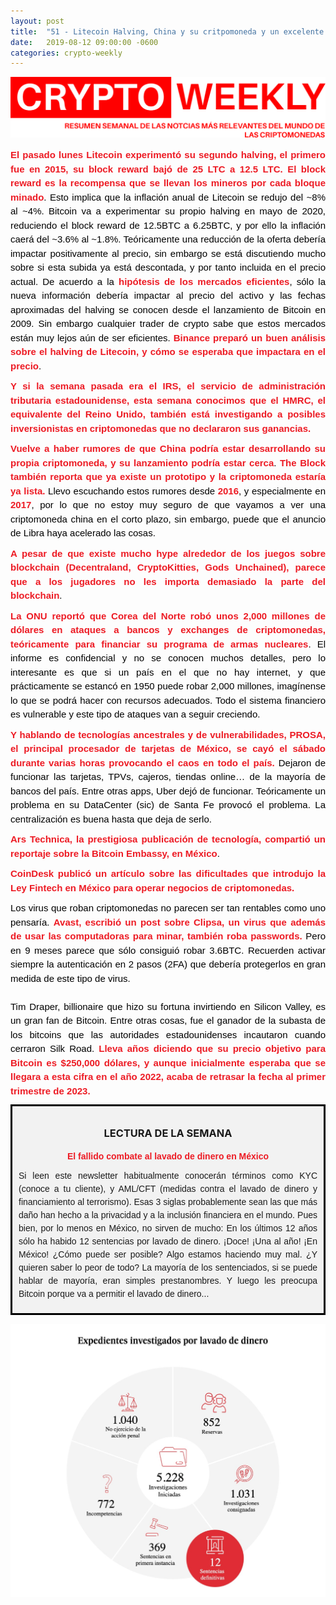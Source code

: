 ```yaml
---
layout: post
title:  "51 - Litecoin Halving, China y su critpomoneda y un excelente reportaje sobre el lavado de dinero en México"
date:   2019-08-12 09:00:00 -0600
categories: crypto-weekly
---
```


![Banner](/../images/banner.png)

 <p dir="ltr" style="text-align: justify;margin: 10px 0;padding: 0;mso-line-height-rule: exactly;-ms-text-size-adjust: 100%;-webkit-text-size-adjust: 100%;color: #000000;font-family: Helvetica;font-size: 15px;line-height: 150%;"><a href="https://www.coindesk.com/litecoin-just-halved-its-crypto-rewards-for-miners" style="mso-line-height-rule: exactly;-ms-text-size-adjust: 100%;-webkit-text-size-adjust: 100%;color: #ED1B24;font-weight: bold;text-decoration: none;">El pasado lunes Litecoin experimentó su segundo halving, el primero fue en 2015, su block reward bajó de 25 LTC a 12.5 LTC. El block reward es la recompensa que se llevan los mineros por cada bloque minado</a>. Esto implica que la inflación anual de Litecoin se redujo del ~8% al ~4%. Bitcoin va a experimentar su propio halving en mayo de 2020, reduciendo el block reward de 12.5BTC a 6.25BTC, y por ello la inflación caerá del ~3.6% al ~1.8%. Teóricamente una reducción de la oferta debería impactar positivamente al precio, sin embargo se está discutiendo mucho sobre si esta subida ya está descontada, y por tanto incluida en el precio actual. De acuerdo a la <a href="https://en.wikipedia.org/wiki/Efficient-market_hypothesis" style="mso-line-height-rule: exactly;-ms-text-size-adjust: 100%;-webkit-text-size-adjust: 100%;color: #ED1B24;font-weight: bold;text-decoration: none;">hipótesis de los mercados eficientes</a>, sólo la nueva información debería impactar al precio del activo y las fechas aproximadas del halving se conocen desde el lanzamiento de Bitcoin en 2009. Sin embargo cualquier trader de crypto sabe que estos mercados están muy lejos aún de ser eficientes. <a href="https://info.binance.com/en/research/marketresearch/img/issue6/Binance-Research-Litecoin-Halving.pdf" style="mso-line-height-rule: exactly;-ms-text-size-adjust: 100%;-webkit-text-size-adjust: 100%;color: #ED1B24;font-weight: bold;text-decoration: none;">Binance preparó un buen análisis sobre el halving de Litecoin, y cómo se esperaba que impactara en el precio</a>.&nbsp;</p>

<p dir="ltr" style="text-align: justify;margin: 10px 0;padding: 0;mso-line-height-rule: exactly;-ms-text-size-adjust: 100%;-webkit-text-size-adjust: 100%;color: #000000;font-family: Helvetica;font-size: 15px;line-height: 150%;"><a href="https://www.coindesk.com/british-tax-authority-seeks-customer-data-from-crypto-exchanges-in-search-of-tax-evaders" style="mso-line-height-rule: exactly;-ms-text-size-adjust: 100%;-webkit-text-size-adjust: 100%;color: #ED1B24;font-weight: bold;text-decoration: none;">Y si la semana pasada era el IRS, el servicio de administración tributaria estadounidense, esta semana conocimos que el HMRC, el equivalente del Reino Unido, también está investigando a posibles inversionistas en criptomonedas que no declararon sus ganancias.&nbsp;</a></p>

<p dir="ltr" style="text-align: justify;margin: 10px 0;padding: 0;mso-line-height-rule: exactly;-ms-text-size-adjust: 100%;-webkit-text-size-adjust: 100%;color: #000000;font-family: Helvetica;font-size: 15px;line-height: 150%;"><a href="https://www.tokenpost.com/PBoC-seeks-to-accelerate-the-pace-of-digital-currency-RD-this-year-2905" style="mso-line-height-rule: exactly;-ms-text-size-adjust: 100%;-webkit-text-size-adjust: 100%;color: #ED1B24;font-weight: bold;text-decoration: none;">Vuelve a haber rumores de que China podría estar desarrollando su propia criptomoneda, y su lanzamiento podría estar cerca</a>. <a href="https://www.theblockcrypto.com/category/asia/china/" style="mso-line-height-rule: exactly;-ms-text-size-adjust: 100%;-webkit-text-size-adjust: 100%;color: #ED1B24;font-weight: bold;text-decoration: none;">The Block también reporta que ya existe un prototipo y la criptomoneda estaría ya lista.</a> Llevo escuchando estos rumores desde <a href="http://www.econotimes.com/PBoC-tests-blockchain-based-digital-currency-with-commercial-banks-507508" style="mso-line-height-rule: exactly;-ms-text-size-adjust: 100%;-webkit-text-size-adjust: 100%;color: #ED1B24;font-weight: bold;text-decoration: none;">2016</a>, y especialmente en <a href="https://www.econotimes.com/PBoC-opens-digital-currency-research-institute-in-Beijing-785568" style="mso-line-height-rule: exactly;-ms-text-size-adjust: 100%;-webkit-text-size-adjust: 100%;color: #ED1B24;font-weight: bold;text-decoration: none;">2017</a>, por lo que no estoy muy seguro de que vayamos a ver una criptomoneda china en el corto plazo, sin embargo, puede que el anuncio de Libra haya acelerado las cosas.</p>

<p dir="ltr" style="text-align: justify;margin: 10px 0;padding: 0;mso-line-height-rule: exactly;-ms-text-size-adjust: 100%;-webkit-text-size-adjust: 100%;color: #000000;font-family: Helvetica;font-size: 15px;line-height: 150%;"><a href="https://www.coindesk.com/crypto-gamers-are-showing-little-interest-in-the-decentralized-nature-of-nfts" style="mso-line-height-rule: exactly;-ms-text-size-adjust: 100%;-webkit-text-size-adjust: 100%;color: #ED1B24;font-weight: bold;text-decoration: none;">A pesar de que existe mucho hype alrededor de los juegos sobre blockchain (Decentraland, CryptoKitties, Gods Unchained), parece que a los jugadores no les importa demasiado la parte del blockchain</a>.&nbsp;</p>

<p dir="ltr" style="text-align: justify;margin: 10px 0;padding: 0;mso-line-height-rule: exactly;-ms-text-size-adjust: 100%;-webkit-text-size-adjust: 100%;color: #000000;font-family: Helvetica;font-size: 15px;line-height: 150%;"><a href="https://www.reuters.com/article/us-northkorea-cyber-un/north-korea-took-2-billion-in-cyberattacks-to-fund-weapons-program-u-n-report-idUSKCN1UV1ZX" style="mso-line-height-rule: exactly;-ms-text-size-adjust: 100%;-webkit-text-size-adjust: 100%;color: #ED1B24;font-weight: bold;text-decoration: none;">La ONU reportó que Corea del Norte robó unos 2,000 millones de dólares en ataques a bancos y exchanges de criptomonedas, teóricamente para financiar su programa de armas nucleares</a>. El informe es confidencial y no se conocen muchos detalles, pero lo interesante es que si un país en el que no hay internet, y que prácticamente se estancó en 1950 puede robar 2,000 millones, imagínense lo que se podrá hacer con recursos adecuados. Todo el sistema financiero es vulnerable y este tipo de ataques van a seguir creciendo.&nbsp;</p>

<p dir="ltr" style="text-align: justify;margin: 10px 0;padding: 0;mso-line-height-rule: exactly;-ms-text-size-adjust: 100%;-webkit-text-size-adjust: 100%;color: #000000;font-family: Helvetica;font-size: 15px;line-height: 150%;"><a href="https://www.elfinanciero.com.mx/economia/falla-en-data-center-genera-caos-en-el-uso-de-tarjetas-en-mexico" style="mso-line-height-rule: exactly;-ms-text-size-adjust: 100%;-webkit-text-size-adjust: 100%;color: #ED1B24;font-weight: bold;text-decoration: none;">Y hablando de tecnologías ancestrales y de vulnerabilidades, PROSA, el principal procesador de tarjetas de México, se cayó el sábado durante varias horas provocando el caos en todo el país.</a> Dejaron de funcionar las tarjetas, TPVs, cajeros, tiendas online… de la mayoría de bancos del país. Entre otras apps, Uber dejó de funcionar. Teóricamente un problema en su DataCenter (sic) de Santa Fe provocó el problema. La centralización es buena hasta que deja de serlo.</p>

<p dir="ltr" style="text-align: justify;margin: 10px 0;padding: 0;mso-line-height-rule: exactly;-ms-text-size-adjust: 100%;-webkit-text-size-adjust: 100%;color: #000000;font-family: Helvetica;font-size: 15px;line-height: 150%;"><a href="https://arstechnica.com/tech-policy/2019/08/i-tried-to-pay-with-bitcoin-at-a-mexico-city-bar-it-didnt-go-well/" style="mso-line-height-rule: exactly;-ms-text-size-adjust: 100%;-webkit-text-size-adjust: 100%;color: #ED1B24;font-weight: bold;text-decoration: none;">Ars Technica, la prestigiosa publicación de tecnología, compartió un reportaje sobre la Bitcoin Embassy, en México</a>.&nbsp;</p>

<p dir="ltr" style="text-align: justify;margin: 10px 0;padding: 0;mso-line-height-rule: exactly;-ms-text-size-adjust: 100%;-webkit-text-size-adjust: 100%;color: #000000;font-family: Helvetica;font-size: 15px;line-height: 150%;"><a href="https://www.coindesk.com/experts-say-mexicos-regulations-raise-the-bar-too-high-for-crypto-entrepreneurs" style="mso-line-height-rule: exactly;-ms-text-size-adjust: 100%;-webkit-text-size-adjust: 100%;color: #ED1B24;font-weight: bold;text-decoration: none;">CoinDesk publicó un artículo sobre las dificultades que introdujo la Ley Fintech en México para operar negocios de criptomonedas.</a>&nbsp;</p>

<p dir="ltr" style="text-align: justify;margin: 10px 0;padding: 0;mso-line-height-rule: exactly;-ms-text-size-adjust: 100%;-webkit-text-size-adjust: 100%;color: #000000;font-family: Helvetica;font-size: 15px;line-height: 150%;">Los virus que roban criptomonedas no parecen ser tan rentables como uno pensaría. <a href="https://decoded.avast.io/janrubin/clipsa-multipurpose-password-stealer/" style="mso-line-height-rule: exactly;-ms-text-size-adjust: 100%;-webkit-text-size-adjust: 100%;color: #ED1B24;font-weight: bold;text-decoration: none;">Avast, escribió un post sobre Clipsa, un virus que además de usar las computadoras para minar, también roba passwords.</a> Pero en 9 meses parece que sólo consiguió robar 3.6BTC. Recuerden activar siempre la autenticación en 2 pasos (2FA) que debería protegerlos en gran medida de este tipo de virus.&nbsp;<br>
<br>
Tim Draper, billionaire que hizo su fortuna invirtiendo en Silicon Valley, es un gran fan de Bitcoin. Entre otras cosas, fue el ganador de la subasta de los bitcoins que las autoridades estadounidenses incautaron cuando cerraron Silk Road. <a href="https://finance.yahoo.com/news/billionaire-investor-tim-draper-is-hedging-his-250000-bitcoin-price-call-222610873.html" style="mso-line-height-rule: exactly;-ms-text-size-adjust: 100%;-webkit-text-size-adjust: 100%;color: #ED1B24;font-weight: bold;text-decoration: none;">Lleva años diciendo que su precio objetivo para Bitcoin es $250,000 dólares, y aunque inicialmente esperaba que se llegara a esta cifra en el año 2022, acaba de retrasar la fecha al primer trimestre de 2023. </a></p>


<div style="border: 3px solid black;background: #F2F2F2; padding: 10px">
<div style="text-align: center;">
	<h3>LECTURA DE LA SEMANA</h3>
</div>

<div>
<div style="text-align: center;">
<p dir="ltr" style="text-align: center;color: #F2F2F2;font-family: Helvetica;font-size: 14px;font-weight: normal;margin: 10px 0;padding: 0;mso-line-height-rule: exactly;-ms-text-size-adjust: 100%;-webkit-text-size-adjust: 100%;line-height: 150%;"><strong id="docs-internal-guid-0094980f-7fff-2ee4-e338-8191fb91f4b2"><a href="https://elpais.com/especiales/2019/lavado-dinero/capitulo1.html" style="mso-line-height-rule: exactly;-ms-text-size-adjust: 100%;-webkit-text-size-adjust: 100%;color: #ED1B24;font-weight: bold;text-decoration: none;">El fallido combate al lavado de dinero en México</a></strong></p>

<p dir="ltr" style="text-align: justify;font-family: Helvetica;font-size: 14px;font-weight: normal;margin: 10px 0;padding: 0;mso-line-height-rule: exactly;-ms-text-size-adjust: 100%;-webkit-text-size-adjust: 100%;line-height: 150%;">Si leen este newsletter habitualmente conocerán términos como KYC (conoce a tu cliente), y AML/CFT (medidas contra el lavado de dinero y financiamiento al terrorismo). Esas 3 siglas probablemente sean las que más daño han hecho a la privacidad y a la inclusión financiera en el mundo. Pues bien, por lo menos en México, no sirven de mucho: En los últimos 12 años sólo ha habido 12 sentencias por lavado de dinero. ¡Doce! ¡Una al año! ¡En México! ¿Cómo puede ser posible? Algo estamos haciendo muy mal. ¿Y quieren saber lo peor de todo? La mayoría de los sentenciados, si se puede hablar de mayoría, eran simples prestanombres. Y luego les preocupa Bitcoin porque va a permitir el lavado de dinero...</p>
</div>
</div>
</div>


![Image](/../images/51.jpeg)



[jekyll-docs]: https://jekyllrb.com/docs/home
[jekyll-gh]:   https://github.com/jekyll/jekyll
[jekyll-talk]: https://talk.jekyllrb.com/
